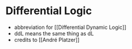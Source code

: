 Differential Logic
==================

- abbreviation for [[Differential Dynamic Logic]]
- ddL means the same thing as dL
- credits to [[André Platzer]]
